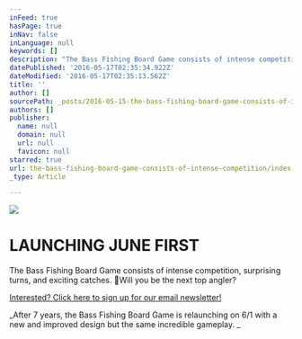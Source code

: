 ```yaml
---
inFeed: true
hasPage: true
inNav: false
inLanguage: null
keywords: []
description: "The Bass Fishing Board Game consists of intense competition, surprising turns, and exciting catches. \x03Will you be the next top angler?"
datePublished: '2016-05-17T02:35:34.922Z'
dateModified: '2016-05-17T02:35:13.562Z'
title: ''
author: []
sourcePath: _posts/2016-05-15-the-bass-fishing-board-game-consists-of-intense-competition.md
authors: []
publisher:
  name: null
  domain: null
  url: null
  favicon: null
starred: true
url: the-bass-fishing-board-game-consists-of-intense-competition/index.html
_type: Article

---
```

![](https://the-grid-user-content.s3-us-west-2.amazonaws.com/8ec076a8-07b9-49c6-8dfe-c3cda4a8f4b2.jpg)

# LAUNCHING JUNE FIRST

The Bass Fishing Board Game consists of intense competition, surprising turns, and exciting catches. Will you be the next top angler?

[Interested? Click here to sign up for our email newsletter!][0]

_After 7 years, the Bass Fishing Board Game is relaunching on 6/1 with a new and improved design but the same incredible gameplay. _


[0]: http://eepurl.com/b1XUBn
